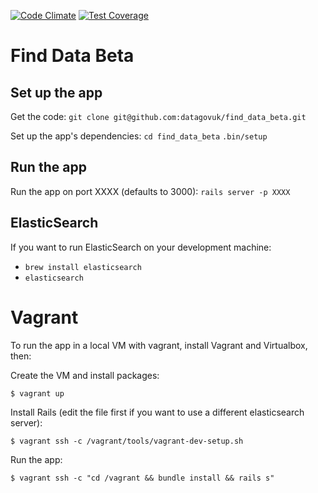 [![Code Climate](https://codeclimate.com/github/datagovuk/find_data_beta/badges/gpa.svg)](https://codeclimate.com/github/datagovuk/find_data_beta)
[![Test Coverage](https://codeclimate.com/github/datagovuk/find_data_beta/badges/coverage.svg)](https://codeclimate.com/github/datagovuk/find_data_beta/coverage)

# Find Data Beta

## Set up the app

Get the code:
`git clone git@github.com:datagovuk/find_data_beta.git`

Set up the app's dependencies:
`cd find_data_beta`
`.bin/setup`

## Run the app

Run the app on port XXXX (defaults to 3000):
`rails server -p XXXX`

## ElasticSearch

If you want to run ElasticSearch on your development machine:
* `brew install elasticsearch`
* `elasticsearch`


# Vagrant

To run the app in a local VM with vagrant, install Vagrant and Virtualbox, then:

Create the VM and install packages:
```
$ vagrant up
```

Install Rails (edit the file first if you want to use a different elasticsearch server):
```
$ vagrant ssh -c /vagrant/tools/vagrant-dev-setup.sh
```


Run the app:
```
$ vagrant ssh -c "cd /vagrant && bundle install && rails s"
```
